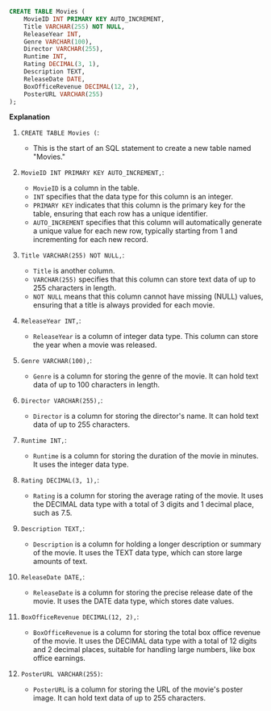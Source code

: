 ```sql
CREATE TABLE Movies (
    MovieID INT PRIMARY KEY AUTO_INCREMENT,
    Title VARCHAR(255) NOT NULL,
    ReleaseYear INT,
    Genre VARCHAR(100),
    Director VARCHAR(255),
    Runtime INT,
    Rating DECIMAL(3, 1),
    Description TEXT,
    ReleaseDate DATE,
    BoxOfficeRevenue DECIMAL(12, 2),
    PosterURL VARCHAR(255)
);
```

**Explanation**

1. `CREATE TABLE Movies (`:
   - This is the start of an SQL statement to create a new table named "Movies."

2. `MovieID INT PRIMARY KEY AUTO_INCREMENT,`:
   - `MovieID` is a column in the table.
   - `INT` specifies that the data type for this column is an integer.
   - `PRIMARY KEY` indicates that this column is the primary key for the table, ensuring that each row has a unique identifier.
   - `AUTO_INCREMENT` specifies that this column will automatically generate a unique value for each new row, typically starting from 1 and incrementing for each new record.

3. `Title VARCHAR(255) NOT NULL,`:
   - `Title` is another column.
   - `VARCHAR(255)` specifies that this column can store text data of up to 255 characters in length.
   - `NOT NULL` means that this column cannot have missing (NULL) values, ensuring that a title is always provided for each movie.

4. `ReleaseYear INT,`:
   - `ReleaseYear` is a column of integer data type. This column can store the year when a movie was released.

5. `Genre VARCHAR(100),`:
   - `Genre` is a column for storing the genre of the movie. It can hold text data of up to 100 characters in length.

6. `Director VARCHAR(255),`:
   - `Director` is a column for storing the director's name. It can hold text data of up to 255 characters.

7. `Runtime INT,`:
   - `Runtime` is a column for storing the duration of the movie in minutes. It uses the integer data type.

8. `Rating DECIMAL(3, 1),`:
   - `Rating` is a column for storing the average rating of the movie. It uses the DECIMAL data type with a total of 3 digits and 1 decimal place, such as 7.5.

9. `Description TEXT,`:
   - `Description` is a column for holding a longer description or summary of the movie. It uses the TEXT data type, which can store large amounts of text.

10. `ReleaseDate DATE,`:
    - `ReleaseDate` is a column for storing the precise release date of the movie. It uses the DATE data type, which stores date values.

11. `BoxOfficeRevenue DECIMAL(12, 2),`:
    - `BoxOfficeRevenue` is a column for storing the total box office revenue of the movie. It uses the DECIMAL data type with a total of 12 digits and 2 decimal places, suitable for handling large numbers, like box office earnings.

12. `PosterURL VARCHAR(255)`:
    - `PosterURL` is a column for storing the URL of the movie's poster image. It can hold text data of up to 255 characters.
